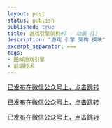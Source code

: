 ```yaml
---
layout: post
status: publish
published: true
title: 游戏引擎架构#7 - 动画（1）
description: "游戏 引擎 架构 模块"
excerpt_separator: ===
tags:
- 图解游戏引擎
- 前端技术
---
```


[已发布在微信公众号上，点击跳转](https://mp.weixin.qq.com/s/YaKTpdBwlKpjhtJcI1E63w)

[已发布在微信公众号上，点击跳转](https://mp.weixin.qq.com/s/YaKTpdBwlKpjhtJcI1E63w)

[已发布在微信公众号上，点击跳转](https://mp.weixin.qq.com/s/YaKTpdBwlKpjhtJcI1E63w)




